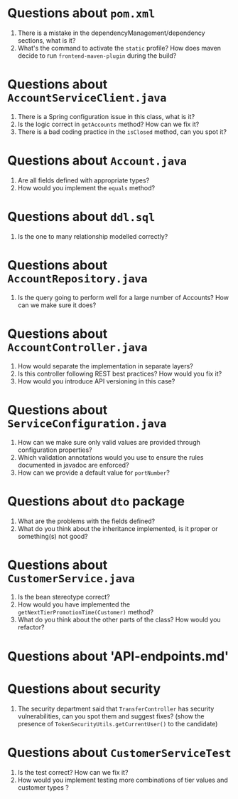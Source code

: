 # Questions about `pom.xml`
1. There is a mistake in the dependencyManagement/dependency sections, what is it?
2. What's the command to activate the `static` profile? How does maven decide to run `frontend-maven-plugin` during the build?

# Questions about `AccountServiceClient.java`
1. There is a Spring configuration issue in this class, what is it?
2. Is the logic correct in `getAccounts` method? How can we fix it?
4. There is a bad coding practice in the `isClosed` method, can you spot it?

# Questions about `Account.java`
1. Are all fields defined with appropriate types?
2. How would you implement the `equals` method?

# Questions about `ddl.sql`
1. Is the one to many relationship modelled correctly?

# Questions about `AccountRepository.java`
1. Is the query going to perform well for a large number of Accounts? How can we make sure it does?

# Questions about `AccountController.java`
1. How would separate the implementation in separate layers?
2. Is this controller following REST best practices? How would you fix it?
3. How would you introduce API versioning in this case?

# Questions about `ServiceConfiguration.java`
1. How can we make sure only valid values are provided through configuration properties?
2. Which validation annotations would you use to ensure the rules documented in javadoc are enforced?
3. How can we provide a default value for `portNumber`?

# Questions about `dto` package
1. What are the problems with the fields defined?
2. What do you think about the inheritance implemented, is it proper or something(s) not good?

# Questions about `CustomerService.java`
1. Is the bean stereotype correct?
2. How would you have implemented the `getNextTierPromotionTime(Customer)` method?
3. What do you think about the other parts of the class? How would you refactor?
    
# Questions about 'API-endpoints.md'

# Questions about security
1. The security department said that `TransferController` has security vulnerabilities, can you spot them and 
suggest fixes? (show the presence of `TokenSecurityUtils.getCurrentUser()` to the candidate)

# Questions about `CustomerServiceTest`
1. Is the test correct? How can we fix it?
2. How would you implement testing more combinations of tier values and customer types ?
